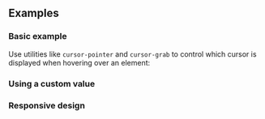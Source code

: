 <ApiTable
  rows=
/>

## Examples

### Basic example

Use utilities like `cursor-pointer` and `cursor-grab` to control which cursor is displayed when hovering over an element:

### Using a custom value

### Responsive design
